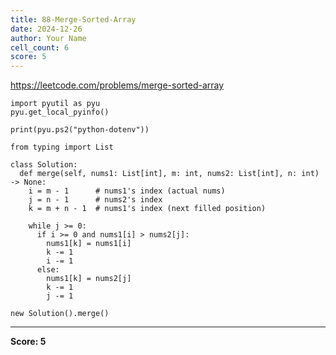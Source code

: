 ```yaml
---
title: 88-Merge-Sorted-Array
date: 2024-12-26
author: Your Name
cell_count: 6
score: 5
---
```


https://leetcode.com/problems/merge-sorted-array


```
import pyutil as pyu
pyu.get_local_pyinfo()
```


```
print(pyu.ps2("python-dotenv"))
```


```
from typing import List
```


```
class Solution:
  def merge(self, nums1: List[int], m: int, nums2: List[int], n: int) -> None:
    i = m - 1      # nums1's index (actual nums)
    j = n - 1      # nums2's index
    k = m + n - 1  # nums1's index (next filled position)

    while j >= 0:
      if i >= 0 and nums1[i] > nums2[j]:
        nums1[k] = nums1[i]
        k -= 1
        i -= 1
      else:
        nums1[k] = nums2[j]
        k -= 1
        j -= 1
```


```
new Solution().merge()
```


---
**Score: 5**